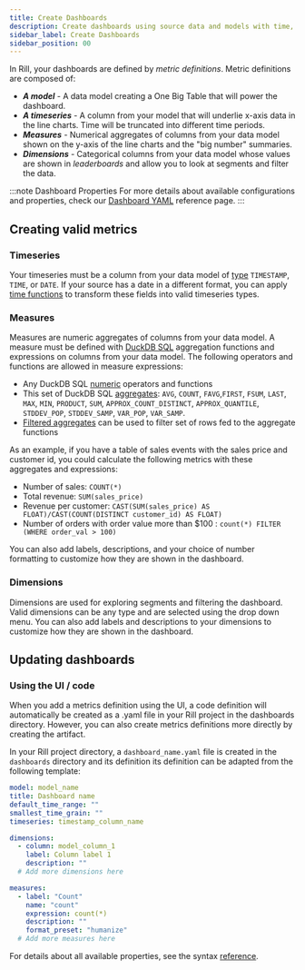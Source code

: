 ```yaml
---
title: Create Dashboards
description: Create dashboards using source data and models with time, dimensions, and measures
sidebar_label: Create Dashboards
sidebar_position: 00
---
```


In Rill, your dashboards are defined by _metric definitions_. Metric definitions are composed of:
* _**A model**_ - A data model creating a One Big Table that will power the dashboard.
* _**A timeseries**_ - A column from your model that will underlie x-axis data in the line charts. Time will be truncated into different time periods.
* _**Measures**_ - Numerical aggregates of columns from your data model shown on the y-axis of the line charts and the "big number" summaries.
* _**Dimensions**_ - Categorical columns from your data model whose values are shown in _leaderboards_ and allow you to look at segments and filter the data.

:::note Dashboard Properties
For more details about available configurations and properties, check our [Dashboard YAML](../reference/project-files/dashboards) reference page.
:::

## Creating valid metrics

### Timeseries

Your timeseries must be a column from your data model of [type](https://duckdb.org/docs/sql/data_types/timestamp) `TIMESTAMP`, `TIME`, or `DATE`. If your source has a date in a different format, you can apply [time functions](https://duckdb.org/docs/sql/functions/timestamp) to transform these fields into valid timeseries types.

### Measures

Measures are numeric aggregates of columns from your data model. A measure must be defined with [DuckDB SQL](https://duckdb.org/docs/sql/introduction.html) aggregation functions and expressions on columns from your data model. The following operators and functions are allowed in measure expressions:

* Any DuckDB SQL [numeric](https://duckdb.org/docs/sql/functions/numeric) operators and functions
* This set of DuckDB SQL [aggregates](https://duckdb.org/docs/sql/aggregates): `AVG`, `COUNT`, `FAVG`,`FIRST`, `FSUM`, `LAST`, `MAX`, `MIN`, `PRODUCT`, `SUM`, `APPROX_COUNT_DISTINCT`, `APPROX_QUANTILE`, `STDDEV_POP`, `STDDEV_SAMP`, `VAR_POP`, `VAR_SAMP`.
* [Filtered aggregates](https://duckdb.org/docs/sql/query_syntax/filter.html) can be used to filter set of rows fed to the aggregate functions

As an example, if you have a table of sales events with the sales price and customer id, you could calculate the following metrics with these aggregates and expressions:
* Number of sales: `COUNT(*)`
* Total revenue: `SUM(sales_price)` 
* Revenue per customer: `CAST(SUM(sales_price) AS FLOAT)/CAST(COUNT(DISTINCT customer_id) AS FLOAT)`
* Number of orders with order value more than $100 : `count(*) FILTER (WHERE order_val > 100)`

You can also add labels, descriptions, and your choice of number formatting to customize how they are shown in the dashboard.


### Dimensions

Dimensions are used for exploring segments and filtering the dashboard. Valid dimensions can be any type and are selected using the drop down menu. You can also add labels and descriptions to your dimensions to customize how they are shown in the dashboard.


## Updating dashboards

### Using the UI / code
When you add a metrics definition using the UI, a code definition will automatically be created as a .yaml file in your Rill project in the dashboards directory. However, you can also create metrics definitions more directly by creating the artifact.

In your Rill project directory, a `dashboard_name.yaml` file is created in the `dashboards` directory and its definition its definition can be adapted from the following template:

```yaml
model: model_name
title: Dashboard name
default_time_range: ""
smallest_time_grain: ""
timeseries: timestamp_column_name

dimensions:
  - column: model_column_1
    label: Column label 1
    description: ""
  # Add more dimensions here

measures:
  - label: "Count"
    name: "count"
    expression: count(*)
    description: ""
    format_preset: "humanize"
  # Add more measures here
```

For details about all available properties, see the syntax [reference](../reference/project-files/dashboards).

